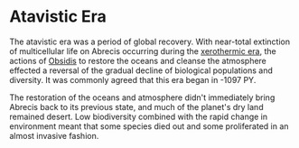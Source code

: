 # Atavistic Era

The atavistic era was a period of global recovery. With near-total extinction of multicellular life on Abrecis occurring during the [xerothermic era](xerothermic.md), the actions of [Obsidis](../../inhabitants/deities/obsidis.md) to restore the oceans and cleanse the atmosphere effected a reversal of the gradual decline of biological populations and diversity. It was commonly agreed that this era began in -1097 PY.

The restoration of the oceans and atmosphere didn't immediately bring Abrecis back to its previous state, and much of the planet's dry land remained desert. Low biodiversity combined with the rapid change in environment meant that some species died out and some proliferated in an almost invasive fashion.